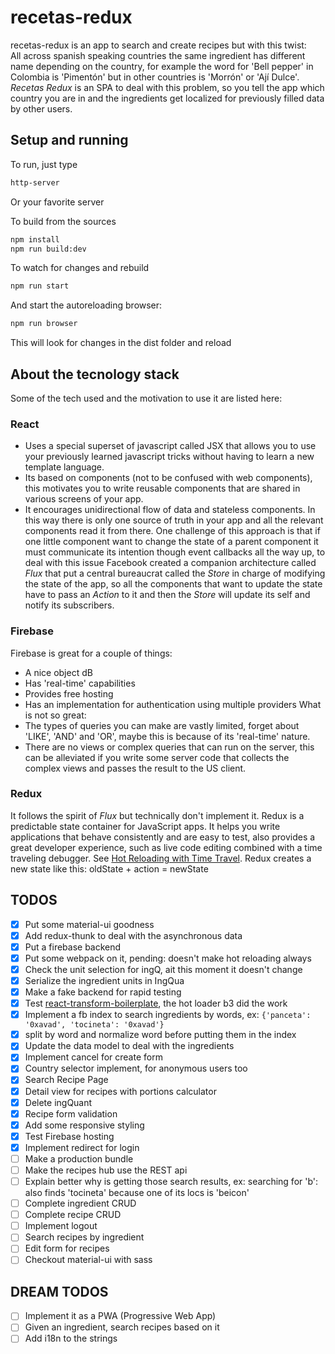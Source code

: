 
# recetas-redux

recetas-redux is an app to search and create recipes but with this twist:  
All across spanish speaking countries the same ingredient has different name depending on the country, for example the word for 'Bell pepper' in Colombia is 'Pimentón' but in other countries is 'Morrón' or 'Ají Dulce'. *Recetas Redux* is an SPA to deal with this problem, so you tell the app which country you are in and the ingredients get localized for previously filled data by other users.

## Setup and running 
To run, just type 
```bash
http-server
``` 
Or your favorite server

To build from the sources
```bash
npm install
npm run build:dev
``` 
To watch for changes and rebuild
```bash
npm run start
``` 
And start the autoreloading browser:
```bash
npm run browser
``` 
This will look for changes in the dist folder and reload

## About the tecnology stack
Some of the tech used and the motivation to use it are listed here:

### React
- Uses a special superset of javascript called JSX that allows you to use your previously learned javascript tricks without having to learn a new template language.
- Its based on components (not to be confused with web components), this motivates you to write reusable components that are shared in various screens of your app. 
- It encourages unidirectional flow of data and stateless components. In this way there is only one source of truth in your app and all the relevant components read it from there. One challenge of this approach is that if one little component want to change the state of a parent component it must communicate its intention though event callbacks all the way up, to deal with this issue Facebook created a companion architecture called *Flux* that put a central bureaucrat called the *Store* in charge of modifying the state of the app, so all the components that want to update the state have to pass an *Action* to it and then the *Store* will update its self and notify its subscribers. 

### Firebase
Firebase is great for a couple of things:
- A nice object dB
- Has 'real-time' capabilities 
- Provides free hosting
- Has an implementation for authentication using multiple providers
What is not so great:
- The types of queries you can make are vastly limited, forget about 'LIKE', 'AND' and 'OR', maybe this is because of its 'real-time' nature.
- There are no views or complex queries that can run on the server, this can be alleviated if you write some server code that collects the complex views and passes the result to the US client.

### Redux
It follows the spirit of *Flux* but technically don't implement it. Redux is a predictable state container for JavaScript apps. It helps you write applications that behave consistently and are easy to test, also provides a great developer experience, such as live code editing combined with a time traveling debugger. See [Hot Reloading with Time Travel](https://www.youtube.com/watch?v=xsSnOQynTHs).
Redux creates a new state like this: oldState + action = newState

## TODOS
- [x] Put some material-ui goodness
- [x] Add redux-thunk to deal with the asynchronous data
- [x] Put a firebase backend
- [x] Put some webpack on it, pending: doesn't make hot reloading always
- [x] Check the unit selection for ingQ, ait this moment it doesn't change
- [x] Serialize the ingredient units in IngQua
- [x] Make a fake backend for rapid testing
- [x] Test [react-transform-boilerplate](https://github.com/gaearon/react-transform-boilerplate), the hot loader b3 did the work
- [x] Implement a fb index to search ingredients by words, ex: ```{'panceta': '0xavad', 'tocineta': '0xavad'}```
- [x] split by word and normalize word before putting them in the index
- [x] Update the data model to deal with the ingredients
- [x] Implement cancel for create form
- [x] Country selector implement, for anonymous users too
- [x] Search Recipe Page 
- [x] Detail view for recipes with portions calculator
- [x] Delete ingQuant
- [x] Recipe form validation
- [x] Add some responsive styling
- [x] Test Firebase hosting
- [x] Implement redirect for login
- [ ] Make a production bundle
- [ ] Make the recipes hub use the REST api 
- [ ] Explain better why is getting those search results, ex: searching for 'b': also finds 'tocineta' because one of its locs is 'beicon' 
- [ ] Complete ingredient CRUD
- [ ] Complete recipe CRUD
- [ ] Implement logout
- [ ] Search recipes by ingredient
- [ ] Edit form for recipes
- [ ] Checkout material-ui with sass

## DREAM TODOS
- [ ] Implement it as a PWA (Progressive Web App)
- [ ] Given an ingredient, search recipes based on it
- [ ] Add i18n to the strings
